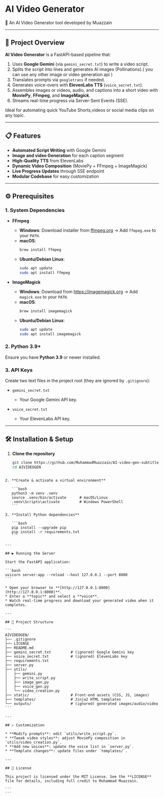 # AI Video Generator

🎥 An AI Video Generator tool developed by Muazzain

---

## 🚀 Project Overview

**AI Video Generator** is a FastAPI-based pipeline that:
1. Uses **Google Gemini** (via `gemini_secret.txt`) to write a video script.
2. Splits the script into lines and generates AI images (Pollinations).( you can use any other image or video generation api )
3. Translates prompts via `googletrans` if needed.
4. Generates voice-overs with **ElevenLabs TTS** (`voice_secret.txt`).
5. Assembles images or videos, audio, and captions into a short video with **MoviePy**, **FFmpeg**, and **ImageMagick**.
6. Streams real-time progress via Server-Sent Events (SSE).

Ideal for automating quick YouTube Shorts,videos or social media clips on any topic.

---

## 📋 Features

- **Automated Script Writing** with Google Gemini  
- **Image and video Generation** for each caption segment  
- **High-Quality TTS** from ElevenLabs  
- **Dynamic Video Composition** (MoviePy + FFmpeg + ImageMagick)  
- **Live Progress Updates** through SSE endpoint  
- **Modular Codebase** for easy customization  

---

## ⚙️ Prerequisites

### 1. System Dependencies

- **FFmpeg**  
  - **Windows**: Download installer from [ffmpeg.org](https://ffmpeg.org/download.html) → Add `ffmpeg.exe` to your `PATH`.  
  - **macOS**:  
    ```bash
    brew install ffmpeg
    ```
  - **Ubuntu/Debian Linux**:  
    ```bash
    sudo apt update
    sudo apt install ffmpeg
    ```

- **ImageMagick**  
  - **Windows**: Download from https://imagemagick.org → Add `magick.exe` to your `PATH`.  
  - **macOS**:  
    ```bash
    brew install imagemagick
    ```
  - **Ubuntu/Debian Linux**:  
    ```bash
    sudo apt update
    sudo apt install imagemagick
    ```

### 2. Python 3.9+

Ensure you have **Python 3.9** or newer installed.

### 3. API Keys

Create two text files in the project root (they are ignored by `.gitignore`):

- `gemini_secret.txt`  
  - Your Google Gemini API key.

- `voice_secret.txt`  
  - Your ElevenLabs API key.

---

## 🛠️ Installation & Setup

1. **Clone the repository**  
   ```bash
   git clone https://github.com/MuhammadMuazzain/AI-video-gen-subtitles.git
   cd AIVIDEOGEN
````

2. **Create & activate a virtual environment**

   ```bash
   python3 -m venv .venv
   source .venv/bin/activate      # macOS/Linux
   .venv\Scripts\activate         # Windows PowerShell
   ```

3. **Install Python dependencies**

   ```bash
   pip install --upgrade pip
   pip install -r requirements.txt
   ```

---

## ▶️ Running the Server

Start the FastAPI application:

```bash
uvicorn server:app --reload --host 127.0.0.1 --port 8000
```

* Open your browser to **[http://127.0.0.1:8000](http://127.0.0.1:8000)**.
* Enter a **topic** and select a **voice**.
* Watch real-time progress and download your generated video when it completes.

---

## 📂 Project Structure

```
AIVIDEOGEN/
├── .gitignore
├── LICENSE
├── README.md
├── gemini_secret.txt         # (ignored) Google Gemini key
├── voice_secret.txt          # (ignored) ElevenLabs key
├── requirements.txt
├── server.py
├── utils/
│   ├── gemini.py
│   ├── write_script.py
│   ├── image_gen.py
│   ├── voice_gen.py
│   └── video_creation.py
├── static/                   # Front-end assets (CSS, JS, images)
├── templates/                # Jinja2 HTML templates
└── outputs/                  # (ignored) generated images/audio/video
```

---

## ✍️ Customization

* **Modify prompts**: edit `utils/write_script.py`.
* **Tweak video styles**: adjust MoviePy composition in `utils/video_creation.py`.
* **Add new voices**: update the voice list in `server.py`.
* **Template changes**: update files under `templates/`.

---

## 📝 License

This project is licensed under the MIT License. See the **LICENSE** file for details, including full credit to Muhammad Muazzain.

```
```
